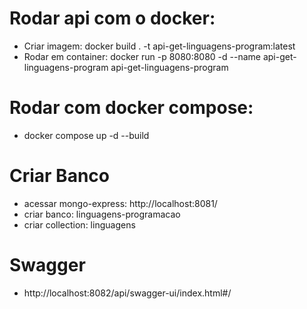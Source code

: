 # Rodar api com o docker:
* Criar imagem: docker build . -t api-get-linguagens-program:latest
* Rodar em container: docker run  -p 8080:8080 -d --name api-get-linguagens-program  api-get-linguagens-program 

# Rodar com docker compose:
* docker compose up -d --build

# Criar Banco
* acessar mongo-express: http://localhost:8081/
* criar banco: linguagens-programacao
* criar collection: linguagens

# Swagger
* http://localhost:8082/api/swagger-ui/index.html#/
